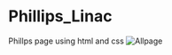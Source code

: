 # Phillips_Linac
Phillps page using html and css
![Allpage](https://user-images.githubusercontent.com/120318142/210013581-6229c6bf-1020-4500-91f4-29bd805ea01e.png)
